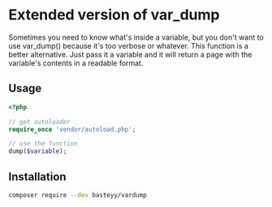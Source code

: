 # Extended version of var_dump

Sometimes you need to know what's inside a variable, but you don't want to use var_dump() because it's too verbose or whatever. This function is a better alternative. Just pass 
it a variable and it will return a page with the variable's contents in a readable format.

## Usage

```php
<?php

// get autoloader
require_once 'vendor/autoload.php';

// use the function
dump($variable);
```

## Installation

```bash
composer require --dev basteyy/vardump
```

